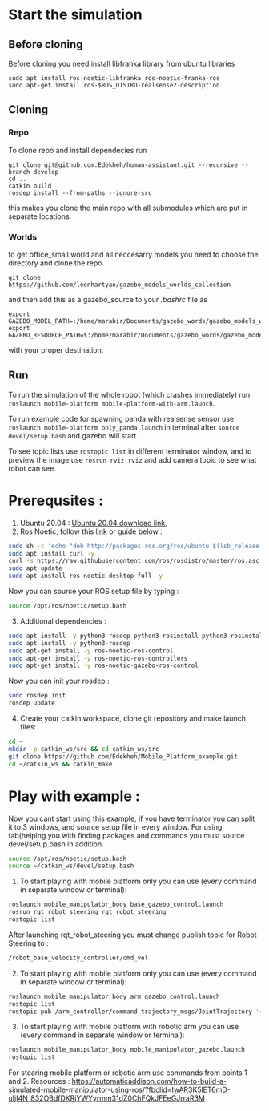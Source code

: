 # Start the simulation

## Before cloning
Before cloning you need  install libfranka library from ubuntu libraries

```
sudo apt install ros-noetic-libfranka ros-noetic-franka-ros
sudo apt-get install ros-$ROS_DISTRO-realsense2-description
```



## Cloning

### Repo

To clone repo and install dependecies run

```
git clone git@github.com:Edekheh/human-assistant.git --recursive --branch develop
cd ..
catkin build
rosdep install --from-paths --ignore-src
```
this makes you clone the main repo with all submodules which are put in separate locations. 

### Worlds
to get office_small.world and all neccesarry models you need to choose the directory and clone the repo

```
git clone https://github.com/leonhartyao/gazebo_models_worlds_collection
```
and then add this as a gazebo_source to your *.bashrc* file as

```
export GAZEBO_MODEL_PATH=:/home/marabir/Documents/gazebo_words/gazebo_models_worlds_collection/models
export GAZEBO_RESOURCE_PATH=$:/home/marabir/Documents/gazebo_words/gazebo_models_worlds_collection/worlds
```
with your proper destination.

## Run


To run the simulation of the whole robot (which crashes immediately) run ```roslaunch mobile-platform mobile-platform-with-arm.launch```.

To run example code for spawning panda with realsense sensor use ```roslaunch mobile-platform only_panda.launch``` in terminal after ```source devel/setup.bash``` and gazebo will start. 

To see topic lists use ```rostopic list``` in different terminator window, and to preview the image use ```rosrun rviz rviz``` and add camera topic to see what robot can see.


# Prerequsites :
1. Ubuntu 20.04 :
[Ubuntu 20.04 download link](http://handlebarsjs.com/),
2. Ros Noetic, follow this [link](http://wiki.ros.org/noetic/Installation/Ubuntu)  or guide below : 
  ```sh
  sudo sh -c 'echo "deb http://packages.ros.org/ros/ubuntu $(lsb_release -sc) main" > /etc/apt/sources.list.d/ros-latest.list'
  sudo apt install curl -y
  curl -s https://raw.githubusercontent.com/ros/rosdistro/master/ros.asc | sudo apt-key add -
  sudo apt update
  sudo apt install ros-noetic-desktop-full -y
  ```
  Now you can source your ROS setup file by typing : 
  ``` sh
  source /opt/ros/noetic/setup.bash
  ```
  3. Additional dependencies : 
  ``` sh
sudo apt install -y python3-rosdep python3-rosinstall python3-rosinstall-generator python3-wstool build-essential
sudo apt install -y python3-rosdep
sudo apt-get install -y ros-noetic-ros-control
sudo apt-get install -y ros-noetic-ros-controllers
sudo apt-get install -y ros-noetic-gazebo-ros-control
  ```
  Now you can init your rosdep : 
  ``` sh
sudo rosdep init
rosdep update
  ```
  4. Create your catkin workspace, clone git repository and make launch files: 
   ``` sh
   cd ~
mkdir -p catkin_ws/src && cd catkin_ws/src
git clone https://github.com/Edekheh/Mobile_Platform_example.git
cd ~/catkin_ws && catkin_make
  ```
  # Play with example :
Now you cant start using this example, if you have terminator you can split it to 3 windows, and source setup file in every window. For using tab(helping you with finding packages and commands you must source devel/setup.bash in addition.
  ``` sh
source /opt/ros/noetic/setup.bash
source ~/catkin_ws/devel/setup.bash
  ```
  1. To start playing with mobile platform only you can use (every command in separate window or terminal): 
  ``` sh
roslaunch mobile_manipulator_body base_gazebo_control.launch
rosrun rqt_robot_steering rqt_robot_steering
rostopic list
  ```
  After launching rqt_robot_steering you must change publish topic for Robot Steering to : 
  ``` sh
/robot_base_velocity_controller/cmd_vel
 ```

  2.  To start playing with mobile platform only you can use (every command in separate window or terminal): 
  ``` sh
roslaunch mobile_manipulator_body arm_gazebo_control.launch
rostopic list
rostopic pub /arm_controller/command trajectory_msgs/JointTrajectory '{joint_names: ["arm_base_joint","shoulder_joint", "bottom_wrist_joint", "elbow_joint","top_wrist_joint"], points: [{positions: [-0.1, 0.5, 0.02, 0, 0], time_from_start: [1,0]}]}' -1
  ```

  3.   To start playing with mobile platform with robotic arm you can use (every command in separate window or terminal): 
  ``` sh
roslaunch mobile_manipulator_body mobile_manipulator_gazebo.launch
rostopic list
  ```
  For stearing mobile platform or robotic arm use commands from points 1 and 2.
Resources :  https://automaticaddison.com/how-to-build-a-simulated-mobile-manipulator-using-ros/?fbclid=IwAR3K5lET6mD-uIjI4N_832OBdfDKRjYWYyrmm31dZ0ChFQkJFEeGJrraR3M

